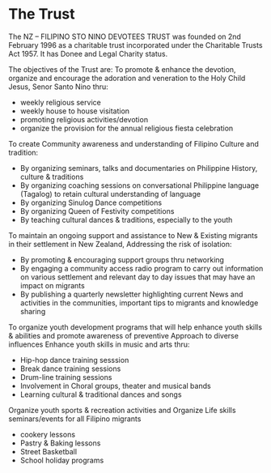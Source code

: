 # The Trust
The NZ – FILIPINO STO NINO DEVOTEES TRUST was founded on 2nd February 1996 as a charitable trust incorporated under the Charitable Trusts Act 1957. It has Donee and Legal Charity status.

The objectives of the Trust are:
To promote & enhance the devotion, organize and encourage the adoration and veneration to the Holy Child Jesus, Senor Santo Nino thru:
* weekly religious service
* weekly house to house visitation
* promoting religious activities/devotion
* organize the provision for the annual religious fiesta celebration

To create Community awareness and understanding of Filipino Culture and tradition:
* By organizing seminars, talks and documentaries on Philippine History, culture & traditions
* By organizing coaching sessions on conversational Philippine language (Tagalog) to retain cultural understanding of language
* By organizing Sinulog Dance competitions
* By organizing Queen of Festivity competitions
* By teaching cultural dances & traditions, especially to the youth

To maintain an ongoing support and assistance to New & Existing migrants in their settlement in New Zealand, Addressing the risk of isolation:
* By promoting & encouraging support groups thru networking
* By engaging a community access radio program to carry out information on various settlement and relevant day to day issues that may have an impact on migrants
* By publishing a quarterly newsletter highlighting current News and activities in the communities, important tips to migrants and knowledge sharing

To organize youth development programs that will help enhance youth skills & abilities and promote awareness of preventive Approach to diverse influences
Enhance youth skills in music and arts thru:
* Hip-hop dance training sesssion
* Break dance training sessions
* Drum-line training sessions
* Involvement in Choral groups, theater and musical bands
* Learning cultural & traditional dances and songs

Organize youth sports & recreation activities and Organize Life skills seminars/events for all Filipino migrants
* cookery lessons
* Pastry & Baking lessons
* Street Basketball
* School holiday programs
